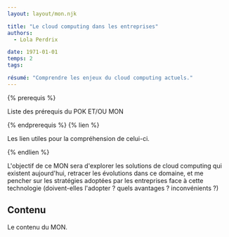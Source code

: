 ```yaml
---
layout: layout/mon.njk

title: "Le cloud computing dans les entreprises"
authors:
  - Lola Perdrix

date: 1971-01-01
temps: 2
tags:

résumé: "Comprendre les enjeux du cloud computing actuels."
---
```


{% prerequis %}

Liste des prérequis du POK ET/OU MON

{% endprerequis %}
{% lien %}

Les lien utiles pour la compréhension de celui-ci.

{% endlien %}

L'objectif de ce MON sera d'explorer les solutions de cloud computing qui existent aujourd'hui, retracer les évolutions dans ce domaine, et me pencher sur les stratégies adoptées par les entreprises face à cette technologie (doivent-elles l'adopter ? quels avantages ? inconvénients ?)

## Contenu

Le contenu du MON.

